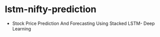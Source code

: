 # lstm-nifty-prediction
* Stock Price Prediction And Forecasting Using Stacked LSTM- Deep Learning


